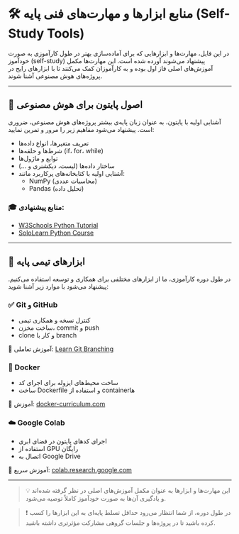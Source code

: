 # 🛠 منابع ابزارها و مهارت‌های فنی پایه (Self-Study Tools)

در این فایل، مهارت‌ها و ابزارهایی که برای آماده‌سازی بهتر در طول کارآموزی به صورت خودآموز (self-study) پیشنهاد می‌شوند آورده شده است. این مهارت‌ها مکمل آموزش‌های اصلی فاز اول بوده و به کارآموزان کمک می‌کنند تا با ابزارهای رایج در پروژه‌های هوش مصنوعی آشنا شوند.

---

## 🐍 اصول پایتون برای هوش مصنوعی

آشنایی اولیه با پایتون، به عنوان زبان پایه‌ی بیشتر پروژه‌های هوش مصنوعی، ضروری است. پیشنهاد می‌شود مفاهیم زیر را مرور و تمرین نمایید:

- تعریف متغیرها، انواع داده‌ها
- شرط‌ها و حلقه‌ها (if، for، while)
- توابع و ماژول‌ها
- ساختار داده‌ها (لیست، دیکشنری و ...)
- آشنایی اولیه با کتابخانه‌های پرکاربرد مانند:
  - NumPy (محاسبات عددی)
  - Pandas (تحلیل داده)

### 🎓 منابع پیشنهادی:

- [W3Schools Python Tutorial](https://www.w3schools.com/python/)
- [SoloLearn Python Course](https://www.sololearn.com/learning/1073)

---

## 🧰 ابزارهای تیمی پایه

در طول دوره کارآموزی، ما از ابزارهای مختلفی برای همکاری و توسعه استفاده می‌کنیم. پیشنهاد می‌شود با موارد زیر آشنا شوید:

### ✅ Git و GitHub

- کنترل نسخه و همکاری تیمی
- ساخت مخزن، commit و push
- clone و کار با branch

📘 آموزش تعاملی: [Learn Git Branching](https://learngitbranching.js.org/)

### 🐳 Docker

- ساخت محیط‌های ایزوله برای اجرای کد
- ساخت Dockerfile و استفاده از containerها

📘 آموزش: [docker-curriculum.com](https://docker-curriculum.com/)

### ☁️ Google Colab

- اجرای کدهای پایتون در فضای ابری
- استفاده از GPU رایگان
- اتصال به Google Drive

📘 آموزش سریع: [colab.research.google.com](https://colab.research.google.com/)

---

> 💡 این مهارت‌ها و ابزارها به عنوان مکمل آموزش‌های اصلی در نظر گرفته شده‌اند و یادگیری آن‌ها به صورت خودآموز کاملاً توصیه می‌شود.

> ❗ در طول دوره، از شما انتظار می‌رود حداقل تسلط پایه‌ای به این ابزارها را کسب کرده باشید تا در پروژه‌ها و جلسات گروهی مشارکت مؤثرتری داشته باشید.
